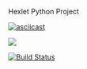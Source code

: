 Hexlet Python Project

[![asciicast](https://asciinema.org/a/mmhmMhSNMcyiNy41e0S0YypNC.svg)](https://asciinema.org/a/mmhmMhSNMcyiNy41e0S0YypNC)

<a href="https://codeclimate.com/github/ikievite/python-project-lvl1/maintainability"><img src="https://api.codeclimate.com/v1/badges/00c5a4717ae36b17e69b/maintainability" /></a>

[![Build Status](https://travis-ci.org/ikievite/python-project-lvl1.svg?branch=master)](https://travis-ci.org/ikievite/python-project-lvl1)
